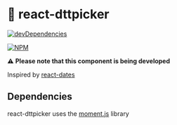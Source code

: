 # :calendar: react-dttpicker

[![devDependencies](https://david-dm.org/reminouche/react-dttpicker.svg)](https://david-dm.org/reminouche/react-dttpicker#info=devDependencies)

[![NPM](https://nodei.co/npm/react-dttpicker.png?mini=true)](https://nodei.co/npm/react-dttpicker/)

:warning: **Please note that this component is being developed**

Inspired by [react-dates](https://github.com/airbnb/react-dates)

## Dependencies

react-dttpicker uses the [moment.js](https://github.com/moment/moment) library

